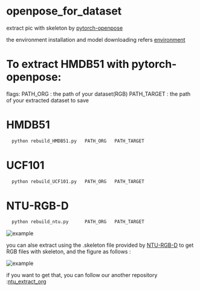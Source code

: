 # openpose_for_dataset

extract pic with skeleton by [pytorch-openpose](https://github.com/Hzzone/pytorch-openpose)

the environment installation and model downloading refers [environment](https://github.com/Hzzone/pytorch-openpose)

# To extract HMDB51 with pytorch-openpose:

flags: PATH_ORG : the path of your dataset(RGB)   PATH_TARGET : the path of your extracted dataset to save

# HMDB51
```python
  python rebuild_HMDB51.py   PATH_ORG   PATH_TARGET
```
# UCF101
```python
  python rebuild_UCF101.py   PATH_ORG   PATH_TARGET
```
# NTU-RGB-D
```python
  python rebuild_ntu.py      PATH_ORG   PATH_TARGET
```
  ![example](https://github.com/JianhaoZhan/pytorch-openpose_for_dataset/blob/main/example.jpg)

  you can alse extract using the .skeleton file provided by [NTU-RGB-D](https://rose1.ntu.edu.sg/dataset/actionRecognition/) to get RGB files with skeleton, and the figure as follows :
  
  ![example](https://github.com/JianhaoZhan/pytorch-openpose_for_dataset/blob/main/others.jpg)

  if you want to get that, you can follow our another repository :[ntu_extract_org](https://github.com/JianhaoZhan/ntu_extract_org)
